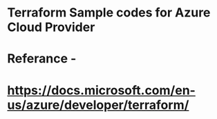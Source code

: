 
# Terraform Sample codes for Azure Cloud Provider
# 
# Referance - 
# https://docs.microsoft.com/en-us/azure/developer/terraform/
# 


